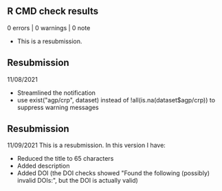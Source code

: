 ## R CMD check results

0 errors | 0 warnings | 0 note

* This is a resubmission.

## Resubmission 
11/08/2021
- Streamlined the notification
- use exist("agp/crp", dataset) instead of !all(is.na(dataset$agp/crp)) to suppress warning messages

## Resubmission
11/09/2021
This is a resubmission. In this version I have:
- Reduced the title to 65 characters
- Added description
- Added DOI (the DOI checks showed "Found the following (possibly) invalid DOIs:", but the DOI is actually valid)


